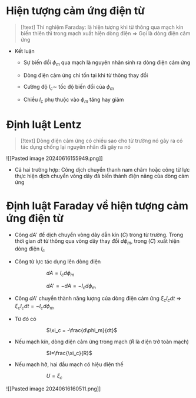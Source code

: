 # Hiện tượng cảm ứng điện từ

>[!text]
>Thí nghiệm Faraday: là hiện tượng khi từ thông qua mạch kín biến thiên thì trong mạch xuất hiện dòng điện $\Rightarrow$ Gọi là dòng điện cảm ứng

- Kết luận
	- Sự biến đổi $\phi_m$ qua mạch là nguyên nhân sinh ra dòng điện cảm ứng

	- Dòng điện cảm ứng chỉ tồn tại khi từ thông thay đổi

	- Cường độ $I_c\sim$ tốc độ biến đổi của $\phi_m$

	- Chiều $I_c$ phụ thuộc vào $\phi_m$ tăng hay giảm

# Định luật Lentz

>[!text]
>Dòng điện cảm ứng có chiều sao cho từ trường nó gây ra có tác dụng chống lại nguyên nhân đã gây ra nó

![[Pasted image 20240616155949.png]]

- Cả hai trường hợp: Công dịch chuyển thanh nam châm hoặc công từ lực thực hiện dịch chuyển vòng dây đã biến thành điện năng của dòng cảm ứng

# Định luật Faraday về hiện tượng cảm ứng điện từ

- Công $dA'$ để dịch chuyển vòng dây dẫn kín $(C)$ trong từ trường. Trong thời gian $dt$ từ thông qua vòng dây thay đổi $d\phi_m$, trong $(C)$ xuất hiện dòng điện $I_c$

- Công từ lực tác dụng lên dòng điện

$\hspace{3cm}$$dA=I_cd\phi_m$ 

$\hspace{3cm}$$dA'=-dA=-I_cd\phi_m$

- Công $dA'$ chuyển thành năng lượng của dòng điện cảm ứng $\xi_cI_cdt$ $\Rightarrow$ $\xi_cI_cdt=-I_cd\phi_m$ 

- Từ đó có

$\hspace{3cm}$$\xi_c = -\frac{d\phi_m}{dt}$

- Nếu mạch kín, dòng điện cảm ứng trong mạch ($R$ là điện trở toàn mạch)

$\hspace{3cm}$$I=\frac{\xi_c}{R}$

- Nếu mạch hở, hai đầu mạch có hiệu điện thế

$\hspace{3cm}$$U=\xi_c$

![[Pasted image 20240616160511.png]]





